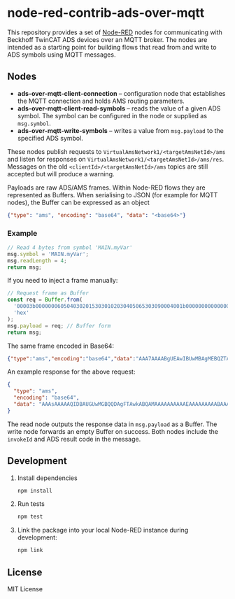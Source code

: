 # node-red-contrib-ads-over-mqtt

This repository provides a set of [Node-RED](https://nodered.org/) nodes for
communicating with Beckhoff TwinCAT ADS devices over an MQTT broker. The nodes
are intended as a starting point for building flows that read from and write to
ADS symbols using MQTT messages.

## Nodes

- **ads-over-mqtt-client-connection** – configuration node that establishes the MQTT
  connection and holds AMS routing parameters.
- **ads-over-mqtt-client-read-symbols** – reads the value of a given ADS symbol. The symbol
  can be configured in the node or supplied as `msg.symbol`.
- **ads-over-mqtt-write-symbols** – writes a value from `msg.payload` to the
  specified ADS symbol.

These nodes publish requests to `VirtualAmsNetwork1/<targetAmsNetId>/ams` and
listen for responses on `VirtualAmsNetwork1/<targetAmsNetId>/ams/res`. Messages
on the old `<clientId>/<targetAmsNetId>/ams` topics are still accepted but will
produce a warning.

Payloads are raw ADS/AMS frames. Within Node-RED flows they are represented as
Buffers. When serialising to JSON (for example for MQTT nodes), the Buffer can
be expressed as an object

```json
{"type": "ams", "encoding": "base64", "data": "<base64>"}
```

### Example

```js
// Read 4 bytes from symbol 'MAIN.myVar'
msg.symbol = 'MAIN.myVar';
msg.readLength = 4;
return msg;
```

If you need to inject a frame manually:

```js
// Request frame as Buffer
const req = Buffer.from(
  '00003b00000006050403020153030102030405065303090004001b000000000000000100000003f0000000000000040000000b0000004d41494e2e6d7956617200',
  'hex'
);
msg.payload = req; // Buffer form
return msg;
```

The same frame encoded in Base64:

```json
{"type":"ams","encoding":"base64","data":"AAA7AAAABgUEAwIBUwMBAgMEBQZTAwkABAAbAAAAAAAAAAEAAAAD8AAAAAAAAAQAAAALAAAATUFJTi5teVZhcgA="}
```

An example response for the above request:

```json
{
  "type": "ams",
  "encoding": "base64",
  "data": "AAAsAAAAAQIDBAUGUwMGBQQDAgFTAwkABQAMAAAAAAAAAAEAAAAAAAAABAAAAHhWNBI="
}
```

The read node outputs the response data in `msg.payload` as a Buffer. The write
node forwards an empty Buffer on success. Both nodes include the `invokeId` and
ADS result code in the message.

## Development

1. Install dependencies

   ```bash
   npm install
   ```

2. Run tests

   ```bash
   npm test
   ```

3. Link the package into your local Node-RED instance during development:

   ```bash
   npm link
   ```

## License

MIT License


